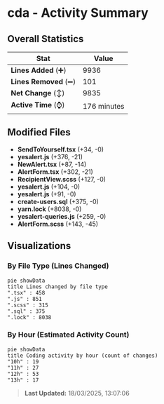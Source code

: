 # cda - Activity Summary 

## Overall Statistics

| Stat                   | Value                                                             |
| ---------------------- | ----------------------------------------------------------------- |
| **Lines Added** (➕)   | 9936                                          |
| **Lines Removed** (➖) | 101                                        |
| **Net Change** (↕)    | 9835                |
| **Active Time** (⌚)   | 176 minutes |


## Modified Files
- **SendToYourself.tsx** (+34, -0)
- **yesalert.js** (+376, -21)
- **NewAlert.tsx** (+87, -14)
- **AlertForm.tsx** (+302, -21)
- **RecipientView.scss** (+127, -0)
- **yesalert.js** (+104, -0)
- **yesalert.js** (+91, -0)
- **create-users.sql** (+375, -0)
- **yarn.lock** (+8038, -0)
- **yesalert-queries.js** (+259, -0)
- **AlertForm.scss** (+143, -45)

## Visualizations

### By File Type (Lines Changed)

```mermaid
pie showData
title Lines changed by file type
".tsx" : 458
".js" : 851
".scss" : 315
".sql" : 375
".lock" : 8038
```

### By Hour (Estimated Activity Count)

```mermaid
pie showData
title Coding activity by hour (count of changes)
"10h" : 19
"11h" : 27
"12h" : 53
"13h" : 17
```


> **Last Updated:** 18/03/2025, 13:07:06